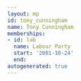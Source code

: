 ```yaml
---
layout: mp
id: tony_cunningham
name: Tony Cunningham
memberships:
- id: lab
  name: Labour Party
  start: '2001-10-24'
  end: 
autogenerated: true
---
```

